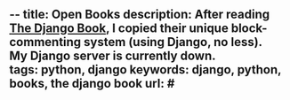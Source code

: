 --
title: Open Books
description: After reading <a href="http://www.djangobook.com/">The Django Book</a>, I copied their unique block-commenting system (using Django, no less). <div class="note">My Django server is currently down.</div>
tags: python, django
keywords: django, python, books, the django book
url: #
--

